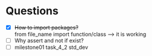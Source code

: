 # Questions
- [x] ~~How to import packages?~~  
from file_name import function/class --> it is working
- [ ] Why assert and not if exist?
- [ ] milestone01 task_4_2 std_dev
